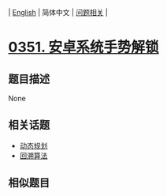 
| [English](README_EN.md) | 简体中文 | [问题相关](QUESTION.md) |
# [0351. 安卓系统手势解锁](https://leetcode-cn.com/problems/android-unlock-patterns/)
## 题目描述
None
## 相关话题
- [动态规划](https://leetcode-cn.com/tag/dynamic-programming)
- [回溯算法](https://leetcode-cn.com/tag/backtracking)
## 相似题目

